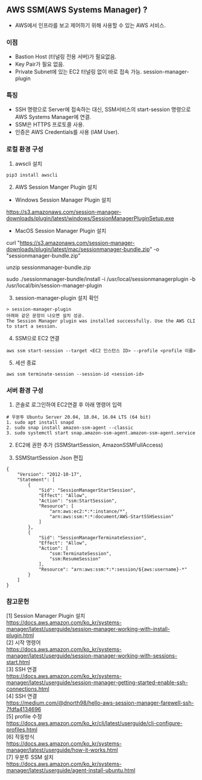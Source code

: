 ## AWS SSM(AWS Systems Manager) ?

-   AWS에서 인프라를 보고 제어하기 위해 사용할 수 있는 AWS 서비스.

### 이점

-   Bastion Host (터널링 전용 서버)가 필요없음.
-   Key Pair가 필요 없음.
-   Private Subnet에 있는 EC2 터널링 없이 바로 접속 가능.
    session-manager-plugin

### 특징

-   SSH 명령으로 Server에 접속하는 대신, SSM서비스의 start-session 명령으로
    AWS Systems Manager에 연결.
-   SSM은 HTTPS 프로토콜 사용.
-   인증은 AWS Credentials를 사용 (IAM User).

### 로컬 환경 구성

1. awscli 설치

```
pip3 install awscli
```

2. AWS Session Manger Plugin 설치

-   Windows Session Manager Plugin 설치

https://s3.amazonaws.com/session-manager-downloads/plugin/latest/windows/SessionManagerPluginSetup.exe

-   MacOS Session Manager Plugin 설치

curl "https://s3.amazonaws.com/session-manager-downloads/plugin/latest/mac/sessionmanager-bundle.zip" -o "sessionmanager-bundle.zip"

unzip sessionmanager-bundle.zip

sudo ./sessionmanager-bundle/install -i /usr/local/sessionmanagerplugin -b /usr/local/bin/session-manager-plugin

3. session-manager-plugin 설치 확인

```
> session-manager-plugin
아래와 같은 문장이 나오면 설치 성공.
The Session Manager plugin was installed successfully. Use the AWS CLI to start a session.
```

4. SSM으로 EC2 연결

```
aws ssm start-session --target <EC2 인스턴스 ID> --profile <profile 이름>
```

5. 세션 종료

```
aws ssm terminate-session --session-id <session-id>
```

### 서버 환경 구성

1. 콘솔로 로그인하여 EC2연결 후 아래 명령어 입력

```
# 우분투 Ubuntu Server 20.04, 18.04, 16.04 LTS (64 bit)
1. sudo apt install snapd
2. sudo snap install amazon-ssm-agent --classic
3. sudo systemctl start snap.amazon-ssm-agent.amazon-ssm-agent.service
```

2. EC2에 권한 추가 (SSMStartSession, AmazonSSMFullAccess)

3. SSMStartSession Json 편집

```
{
    "Version": "2012-10-17",
    "Statement": [
        {
            "Sid": "SessionManagerStartSession",
            "Effect": "Allow",
            "Action": "ssm:StartSession",
            "Resource": [
                "arn:aws:ec2:*:*:instance/*",
                "arn:aws:ssm:*:*:document/AWS-StartSSHSession"
            ]
        },
        {
            "Sid": "SessionManagerTerminateSession",
            "Effect": "Allow",
            "Action": [
                "ssm:TerminateSession",
                "ssm:ResumeSession"
            ],
            "Resource": "arn:aws:ssm:*:*:session/${aws:username}-*"
        }
    ]
}
```

### 참고문헌

[1] Session Manager Plugin 설치  
https://docs.aws.amazon.com/ko_kr/systems-manager/latest/userguide/session-manager-working-with-install-plugin.html  
[2] 시작 명령어  
https://docs.aws.amazon.com/ko_kr/systems-manager/latest/userguide/session-manager-working-with-sessions-start.html  
[3] SSH 연결  
https://docs.aws.amazon.com/ko_kr/systems-manager/latest/userguide/session-manager-getting-started-enable-ssh-connections.html  
[4] SSH 연결  
https://medium.com/@dnorth98/hello-aws-session-manager-farewell-ssh-7fdfa4134696  
[5] profile 수정  
https://docs.aws.amazon.com/ko_kr/cli/latest/userguide/cli-configure-profiles.html  
[6] 작동방식  
https://docs.aws.amazon.com/ko_kr/systems-manager/latest/userguide/how-it-works.html  
[7] 우분투 SSM 설치  
https://docs.aws.amazon.com/ko_kr/systems-manager/latest/userguide/agent-install-ubuntu.html  

